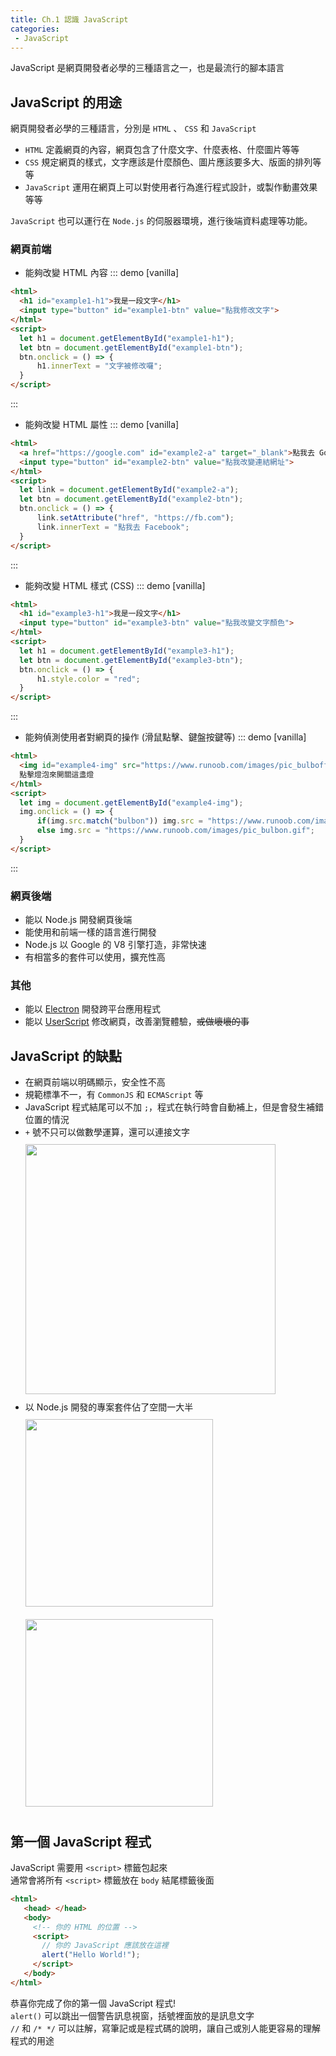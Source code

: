 ```yaml
--- 
title: Ch.1 認識 JavaScript
categories:
 - JavaScript
---
```


JavaScript 是網頁開發者必學的三種語言之一，也是最流行的腳本語言

<!-- more -->

## JavaScript 的用途

網頁開發者必學的三種語言，分別是 `HTML` 、 `CSS` 和 `JavaScript`  
- `HTML` 定義網頁的內容，網頁包含了什麼文字、什麼表格、什麼圖片等等
- `CSS` 規定網頁的樣式，文字應該是什麼顏色、圖片應該要多大、版面的排列等等
- `JavaScript` 運用在網頁上可以對使用者行為進行程式設計，或製作動畫效果等等

`JavaScript` 也可以運行在 `Node.js` 的伺服器環境，進行後端資料處理等功能。

### 網頁前端
- 能夠改變 HTML 內容
::: demo [vanilla]
```html
<html>
  <h1 id="example1-h1">我是一段文字</h1>
  <input type="button" id="example1-btn" value="點我修改文字">
</html>
<script>
  let h1 = document.getElementById("example1-h1");
  let btn = document.getElementById("example1-btn");
  btn.onclick = () => {
      h1.innerText = "文字被修改囉";
  }
</script>
```
:::
- 能夠改變 HTML 屬性
::: demo [vanilla]
```html
<html>
  <a href="https://google.com" id="example2-a" target="_blank">點我去 Google</a><br><br>
  <input type="button" id="example2-btn" value="點我改變連結網址">
</html>
<script>
  let link = document.getElementById("example2-a");
  let btn = document.getElementById("example2-btn");
  btn.onclick = () => {
      link.setAttribute("href", "https://fb.com");
      link.innerText = "點我去 Facebook";
  }
</script>
```
:::
- 能夠改變 HTML 樣式 (CSS)
::: demo [vanilla]
```html
<html>
  <h1 id="example3-h1">我是一段文字</h1>
  <input type="button" id="example3-btn" value="點我改變文字顏色">
</html>
<script>
  let h1 = document.getElementById("example3-h1");
  let btn = document.getElementById("example3-btn");
  btn.onclick = () => {
      h1.style.color = "red";
  }
</script>
```
:::
- 能夠偵測使用者對網頁的操作 (滑鼠點擊、鍵盤按鍵等)
::: demo [vanilla]
```html
<html>
  <img id="example4-img" src="https://www.runoob.com/images/pic_bulboff.gif" width="100" height="180">
  點擊燈泡來開關這盞燈
</html>
<script>
  let img = document.getElementById("example4-img");
  img.onclick = () => {
      if(img.src.match("bulbon")) img.src = "https://www.runoob.com/images/pic_bulboff.gif";
      else img.src = "https://www.runoob.com/images/pic_bulbon.gif";
  }
</script>
```
:::

### 網頁後端
- 能以 Node.js 開發網頁後端
- 能使用和前端一樣的語言進行開發
- Node.js 以 Google 的 V8 引擎打造，非常快速
- 有相當多的套件可以使用，擴充性高

### 其他
- 能以 [Electron](https://electronjs.org/) 開發跨平台應用程式
- 能以 [UserScript](https://greasyfork.org/zh-TW) 修改網頁，改善瀏覽體驗，~~或做壞壞的事~~

## JavaScript 的缺點
- 在網頁前端以明碼顯示，安全性不高
- 規範標準不一，有 `CommonJS` 和 `ECMAScript` 等
- JavaScript 程式結尾可以不加 `;`，程式在執行時會自動補上，但是會發生補錯位置的情況
- `+` 號不只可以做數學運算，還可以連接文字  
  <img src="/images/ch1/meme_js.jpeg" height="400" style="margin: 10px 0;">  
- 以 Node.js 開發的專案套件佔了空間一大半  
  <img src="/images/ch1/meme_node1.png" height="300" style="margin: 10px 0;">  
  <img src="/images/ch1/meme_node2.png" height="300" style="margin: 10px 0;">

## 第一個 JavaScript 程式
JavaScript 需要用 `<script>` 標籤包起來  
通常會將所有 `<script>` 標籤放在 `body` 結尾標籤後面  

```html {5-8}
<html>
   <head> </head>
   <body>
     <!-- 你的 HTML 的位置 -->
     <script>
       // 你的 JavaScript 應該放在這裡
       alert("Hello World!");
     </script>
   </body>
</html> 
```

恭喜你完成了你的第一個 JavaScript 程式!  
`alert()` 可以跳出一個警告訊息視窗，括號裡面放的是訊息文字  
`//` 和 `/* */` 可以註解，寫筆記或是程式碼的說明，讓自己或別人能更容易的理解程式的用途  

